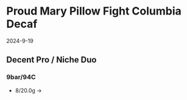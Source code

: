 # Proud Mary Pillow Fight Columbia Decaf

2024-9-19

## Decent Pro / Niche Duo

### 9bar/94C

- 8/20.0g ->
